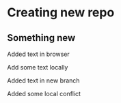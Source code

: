 # Creating new repo

## Something new

Added text in browser

Add some text locally

Added text in new branch

Added some local conflict